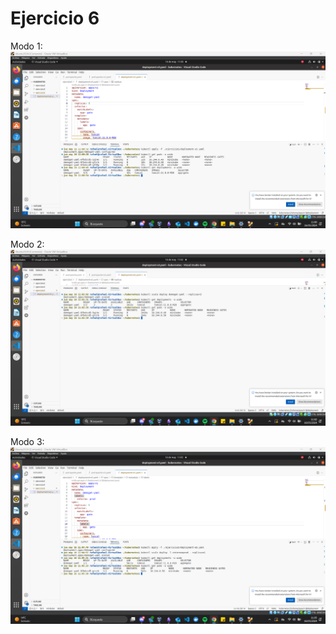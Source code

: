 # Ejercicio 6

Modo 1:
![alt text](images/1.png)

Modo 2:
![alt text](images/2.png)

Modo 3:
![alt text](images/3.png)